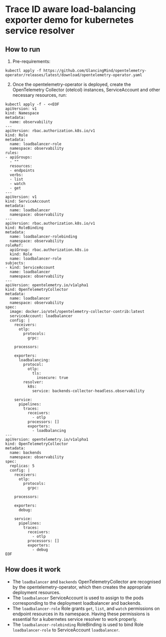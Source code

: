 # Trace ID aware load-balancing exporter demo for kubernetes service resolver

## How to run

1. Pre-requirements:
```shell
kubectl apply -f https://github.com/GlancingMind/opentelemetry-operator/releases/latest/download/opentelemetry-operator.yaml
```

2. Once the opentelemetry-operator is deployed, create the OpenTelemetry Collector (otelcol) instances, ServiceAccount and other necessary resources, run:
```shell
kubectl apply -f - <<EOF
apiVersion: v1
kind: Namespace
metadata:
  name: observability
---
apiVersion: rbac.authorization.k8s.io/v1
kind: Role
metadata:
  name: loadbalancer-role
  namespace: observability
rules:
- apiGroups:
  - ""
  resources:
  - endpoints
  verbs:
  - list
  - watch
  - get
---
apiVersion: v1
kind: ServiceAccount
metadata:
  name: loadbalancer
  namespace: observability
---
apiVersion: rbac.authorization.k8s.io/v1
kind: RoleBinding
metadata:
  name: loadbalancer-rolebinding
  namespace: observability
roleRef:
  apiGroup: rbac.authorization.k8s.io
  kind: Role
  name: loadbalancer-role
subjects:
- kind: ServiceAccount
  name: loadbalancer
  namespace: observability
---
apiVersion: opentelemetry.io/v1alpha1
kind: OpenTelemetryCollector
metadata:
  name: loadbalancer
  namespace: observability
spec:
  image: docker.io/otel/opentelemetry-collector-contrib:latest
  serviceAccount: loadbalancer
  config: |
    receivers:
      otlp:
        protocols:
          grpc:

    processors:

    exporters:
      loadbalancing:
        protocol:
          otlp:
            tls:
              insecure: true
        resolver:
          k8s:
            service: backends-collector-headless.observability

    service:
      pipelines:
        traces:
          receivers:
            - otlp
          processors: []
          exporters:
            - loadbalancing
---
apiVersion: opentelemetry.io/v1alpha1
kind: OpenTelemetryCollector
metadata:
  name: backends
  namespace: observability
spec:
  replicas: 5
  config: |
    receivers:
      otlp:
        protocols:
          grpc:

    processors:

    exporters:
      debug:

    service:
      pipelines:
        traces:
          receivers:
            - otlp
          processors: []
          exporters:
            - debug
EOF
```

## How does it work
- The `loadbalancer` and `backends` OpenTelemetryCollector are recognised by the opentelemetry-operator, which then creates the appropriate deployment resources.
- The `loadbalancer` ServiceAccount is used to assign to the pods corresponding to the deployment loadbalancer and backends.
- The `loadbalancer-role` Role grants `get`, `list`, and `watch` permissions on endpoint resources in its namespace. Having these permissions is essential for a kubernetes service resolver to work properly.
- The `loadbalancer-rolebinding` RoleBinding is used to bind Role `loadbalancer-role` to ServiceAccount `loadbalancer`.